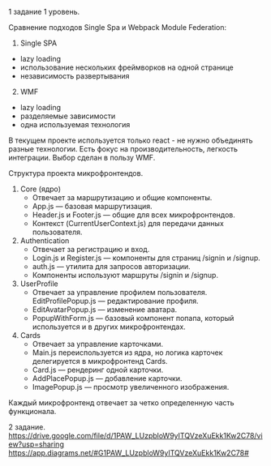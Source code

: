 1 задание 1 уровень.

Сравнение подходов Single Spa и Webpack Module Federation:
1. Single SPA
- lazy loading 
- использование нескольких фреймворков на одной странице
- независимость развертывания
2. WMF
- lazy loading
- разделяемые зависимости
- одна используемая технология

В текущем проекте используется только react - не нужно объединять разные технологии. Есть фокус на производительность, легкость интеграции.
Выбор сделан в пользу WMF.

Структура проекта микрофронтендов.
1. Core (ядро)
     - Отвечает за маршрутизацию и общие компоненты.
     - App.js — базовая маршрутизация.
     - Header.js и Footer.js — общие для всех микрофронтендов.
     - Контекст (CurrentUserContext.js) для передачи данных пользователя.
1. Authentication
     - Отвечает за регистрацию и вход.
     - Login.js и Register.js — компоненты для страниц /signin и /signup.
     - auth.js — утилита для запросов авторизации.
     - Компоненты используют маршруты /signin и /signup.
1. UserProfile
     - Отвечает за управление профилем пользователя.
     EditProfilePopup.js — редактирование профиля.
     - EditAvatarPopup.js — изменение аватара.
     - PopupWithForm.js — базовый компонент попапа, который используется и в других микрофронтендах.
1. Cards
     - Отвечает за управление карточками.
     - Main.js переиспользуется из ядра, но логика карточек делегируется в микрофронтенд Cards.
     - Card.js — рендеринг одной карточки.
     - AddPlacePopup.js — добавление карточки.
     - ImagePopup.js — просмотр увеличенного изображения.

Каждый микрофронтенд отвечает за четко определенную часть функционала.

2 задание.
https://drive.google.com/file/d/1PAW_LUzpbloW9yITQVzeXuEkk1Kw2C78/view?usp=sharing
https://app.diagrams.net/#G1PAW_LUzpbloW9yITQVzeXuEkk1Kw2C78#
